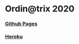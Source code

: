 # Ordin@trix 2020

### [Github Pages](https://sharan420.github.io/Ordin-2020-/)

### [Heroku](https://ordinatrix.herokuapp.com/)

